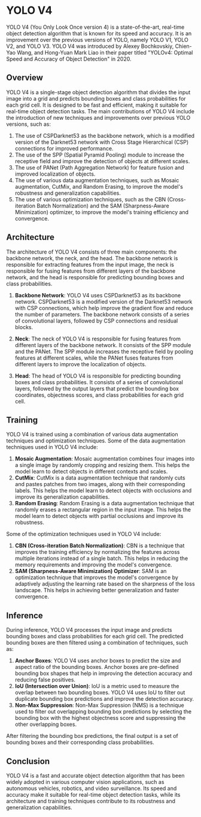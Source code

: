 # YOLO V4

YOLO V4 (You Only Look Once version 4) is a state-of-the-art, real-time object detection algorithm that is known for its speed and accuracy. It is an improvement over the previous versions of YOLO, namely YOLO V1, YOLO V2, and YOLO V3. YOLO V4 was introduced by Alexey Bochkovskiy, Chien-Yao Wang, and Hong-Yuan Mark Liao in their paper titled "YOLOv4: Optimal Speed and Accuracy of Object Detection" in 2020.

## Overview

YOLO V4 is a single-stage object detection algorithm that divides the input image into a grid and predicts bounding boxes and class probabilities for each grid cell. It is designed to be fast and efficient, making it suitable for real-time object detection tasks. The main contributions of YOLO V4 include the introduction of new techniques and improvements over previous YOLO versions, such as:

1. The use of CSPDarknet53 as the backbone network, which is a modified version of the Darknet53 network with Cross Stage Hierarchical (CSP) connections for improved performance.
2. The use of the SPP (Spatial Pyramid Pooling) module to increase the receptive field and improve the detection of objects at different scales.
3. The use of PANet (Path Aggregation Network) for feature fusion and improved localization of objects.
4. The use of various data augmentation techniques, such as Mosaic augmentation, CutMix, and Random Erasing, to improve the model's robustness and generalization capabilities.
5. The use of various optimization techniques, such as the CBN (Cross-iteration Batch Normalization) and the SAM (Sharpness-Aware Minimization) optimizer, to improve the model's training efficiency and convergence.

## Architecture

The architecture of YOLO V4 consists of three main components: the backbone network, the neck, and the head. The backbone network is responsible for extracting features from the input image, the neck is responsible for fusing features from different layers of the backbone network, and the head is responsible for predicting bounding boxes and class probabilities.

1. **Backbone Network**: YOLO V4 uses CSPDarknet53 as its backbone network. CSPDarknet53 is a modified version of the Darknet53 network with CSP connections, which help improve the gradient flow and reduce the number of parameters. The backbone network consists of a series of convolutional layers, followed by CSP connections and residual blocks.

2. **Neck**: The neck of YOLO V4 is responsible for fusing features from different layers of the backbone network. It consists of the SPP module and the PANet. The SPP module increases the receptive field by pooling features at different scales, while the PANet fuses features from different layers to improve the localization of objects.

3. **Head**: The head of YOLO V4 is responsible for predicting bounding boxes and class probabilities. It consists of a series of convolutional layers, followed by the output layers that predict the bounding box coordinates, objectness scores, and class probabilities for each grid cell.

## Training

YOLO V4 is trained using a combination of various data augmentation techniques and optimization techniques. Some of the data augmentation techniques used in YOLO V4 include:

1. **Mosaic Augmentation**: Mosaic augmentation combines four images into a single image by randomly cropping and resizing them. This helps the model learn to detect objects in different contexts and scales.
2. **CutMix**: CutMix is a data augmentation technique that randomly cuts and pastes patches from two images, along with their corresponding labels. This helps the model learn to detect objects with occlusions and improve its generalization capabilities.
3. **Random Erasing**: Random Erasing is a data augmentation technique that randomly erases a rectangular region in the input image. This helps the model learn to detect objects with partial occlusions and improve its robustness.

Some of the optimization techniques used in YOLO V4 include:

1. **CBN (Cross-iteration Batch Normalization)**: CBN is a technique that improves the training efficiency by normalizing the features across multiple iterations instead of a single batch. This helps in reducing the memory requirements and improving the model's convergence.
2. **SAM (Sharpness-Aware Minimization) Optimizer**: SAM is an optimization technique that improves the model's convergence by adaptively adjusting the learning rate based on the sharpness of the loss landscape. This helps in achieving better generalization and faster convergence.

## Inference

During inference, YOLO V4 processes the input image and predicts bounding boxes and class probabilities for each grid cell. The predicted bounding boxes are then filtered using a combination of techniques, such as:

1. **Anchor Boxes**: YOLO V4 uses anchor boxes to predict the size and aspect ratio of the bounding boxes. Anchor boxes are pre-defined bounding box shapes that help in improving the detection accuracy and reducing false positives.
2. **IoU (Intersection over Union)**: IoU is a metric used to measure the overlap between two bounding boxes. YOLO V4 uses IoU to filter out duplicate bounding box predictions and improve the detection accuracy.
3. **Non-Max Suppression**: Non-Max Suppression (NMS) is a technique used to filter out overlapping bounding box predictions by selecting the bounding box with the highest objectness score and suppressing the other overlapping boxes.

After filtering the bounding box predictions, the final output is a set of bounding boxes and their corresponding class probabilities.

## Conclusion

YOLO V4 is a fast and accurate object detection algorithm that has been widely adopted in various computer vision applications, such as autonomous vehicles, robotics, and video surveillance. Its speed and accuracy make it suitable for real-time object detection tasks, while its architecture and training techniques contribute to its robustness and generalization capabilities.
